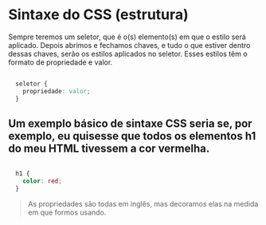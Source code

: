 # Sintaxe do CSS (estrutura)

Sempre teremos um seletor, que é o(s) elemento(s) em que o estilo será aplicado.
Depois abrimos e fechamos chaves, e tudo o que estiver dentro dessas chaves, serão os estilos aplicados no seletor. Esses estilos têm o formato de propriedade e valor.

```css

  seletor {
    propriedade: valor;
  }

```

## Um exemplo básico de sintaxe CSS seria se, por exemplo, eu quisesse que todos os elementos h1 do meu HTML tivessem a cor vermelha.

```css

  h1 {
    color: red;
  }

```

> As propriedades são todas em inglês, mas decoramos elas na medida em que formos usando.